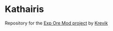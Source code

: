 # Kathairis
Repository for the [Exp Ore Mod project](https://www.curseforge.com/minecraft/mc-mods/exp-ore-block-mod) by [Krevik](https://github.com/Krevik)
